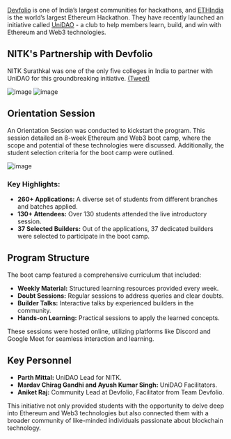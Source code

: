 [Devfolio](https://devfolio.co/home/) is one of India’s largest communities for hackathons, and [ETHIndia](https://ethindia.co/) is the world’s largest Ethereum Hackathon. They have recently launched an initiative called [UniDAO](https://nitk-surathkal-unidao.devfolio.co/) - a club to help members learn, build, and win with Ethereum and Web3 technologies.

## NITK's Partnership with Devfolio

NITK Surathkal was one of the only five colleges in India to partner with UniDAO for this groundbreaking initiative. [(Tweet)](https://twitter.com/ETHIndiaco/status/1689525104651440129)

![image](https://github.com/WebClub-NITK/wec-nitk-website/assets/97223188/5dc3f4b7-16c9-49bd-af3d-631adc77ae5f)
![image](https://github.com/WebClub-NITK/wec-nitk-website/assets/97223188/ee40472b-d07f-4766-85eb-0faea4480551)

## Orientation Session

An Orientation Session was conducted to kickstart the program. This session detailed an 8-week Ethereum and Web3 boot camp, where the scope and potential of these technologies were discussed. Additionally, the student selection criteria for the boot camp were outlined.

![image](https://github.com/WebClub-NITK/wec-nitk-website/assets/97223188/7a8b3e9b-4f6c-43bc-b495-347fe884532a)


### Key Highlights:

- **260+ Applications:** A diverse set of students from different branches and batches applied.
- **130+ Attendees:** Over 130 students attended the live introductory session.
- **37 Selected Builders:** Out of the applications, 37 dedicated builders were selected to participate in the boot camp.

## Program Structure

The boot camp featured a comprehensive curriculum that included:
- **Weekly Material:** Structured learning resources provided every week.
- **Doubt Sessions:** Regular sessions to address queries and clear doubts.
- **Builder Talks:** Interactive talks by experienced builders in the community.
- **Hands-on Learning:** Practical sessions to apply the learned concepts.

These sessions were hosted online, utilizing platforms like Discord and Google Meet for seamless interaction and learning.

## Key Personnel

- **Parth Mittal:** UniDAO Lead for NITK.
- **Mardav Chirag Gandhi and Ayush Kumar Singh:** UniDAO Facilitators.
- **Aniket Raj:** Community Lead at Devfolio, Facilitator from Team Devfolio.

This initiative not only provided students with the opportunity to delve deep into Ethereum and Web3 technologies but also connected them with a broader community of like-minded individuals passionate about blockchain technology.




